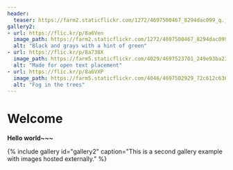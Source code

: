```yaml
---
header:
  teaser: https://farm2.staticflickr.com/1272/4697500467_8294dac099_q.jpg
gallery2:
- url: https://flic.kr/p/8a6Ven
  image_path: https://farm2.staticflickr.com/1272/4697500467_8294dac099_q.jpg
  alt: "Black and grays with a hint of green"
- url: https://flic.kr/p/8a738X
  image_path: https://farm5.staticflickr.com/4029/4697523701_249e93ba23_q.jpg
  alt: "Made for open text placement"
- url: https://flic.kr/p/8a6VXP
  image_path: https://farm5.staticflickr.com/4046/4697502929_72c612c636_q.jpg
  alt: "Fog in the trees"
---
```


# Welcome

**Hello world~~~**

{% include gallery id="gallery2" caption="This is a second gallery example with images hosted externally." %}